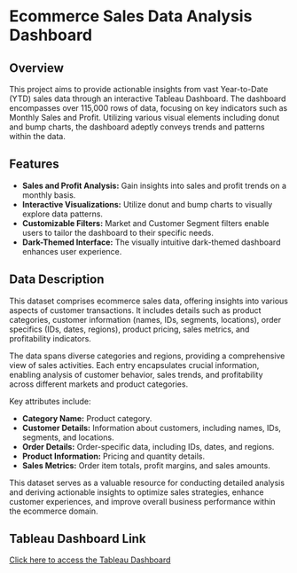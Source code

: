 # Ecommerce Sales Data Analysis Dashboard

## Overview
This project aims to provide actionable insights from vast Year-to-Date (YTD) sales data through an interactive Tableau Dashboard. The dashboard encompasses over 115,000 rows of data, focusing on key indicators such as Monthly Sales and Profit. Utilizing various visual elements including donut and bump charts, the dashboard adeptly conveys trends and patterns within the data.

## Features
- **Sales and Profit Analysis:** Gain insights into sales and profit trends on a monthly basis.
- **Interactive Visualizations:** Utilize donut and bump charts to visually explore data patterns.
- **Customizable Filters:** Market and Customer Segment filters enable users to tailor the dashboard to their specific needs.
- **Dark-Themed Interface:** The visually intuitive dark-themed dashboard enhances user experience.

## Data Description

This dataset comprises ecommerce sales data, offering insights into various aspects of customer transactions. It includes details such as product categories, customer information (names, IDs, segments, locations), order specifics (IDs, dates, regions), product pricing, sales metrics, and profitability indicators.

The data spans diverse categories and regions, providing a comprehensive view of sales activities. Each entry encapsulates crucial information, enabling analysis of customer behavior, sales trends, and profitability across different markets and product categories.

Key attributes include:
- **Category Name:** Product category.
- **Customer Details:** Information about customers, including names, IDs, segments, and locations.
- **Order Details:** Order-specific data, including IDs, dates, and regions.
- **Product Information:** Pricing and quantity details.
- **Sales Metrics:** Order item totals, profit margins, and sales amounts.

This dataset serves as a valuable resource for conducting detailed analysis and deriving actionable insights to optimize sales strategies, enhance customer experiences, and improve overall business performance within the ecommerce domain.

## Tableau Dashboard Link
[Click here to access the Tableau Dashboard](https://public.tableau.com/views/ECOMMERCESALESDASHBOARDYTDSalesAnalysis/EcommerceSalesDashboard?:language=en-US&:display_count=n&:origin=viz_share_link)
